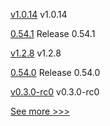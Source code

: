 
[v1.0.14](https://github.com/hyperledger/indy-shared-gha/releases/tag/v1.0.14) v1.0.14

[0.54.1](https://github.com/hyperledger/aries-vcx/releases/tag/0.54.1) Release 0.54.1

[v1.2.8](https://github.com/hyperledger/firefly-evmconnect/releases/tag/v1.2.8) v1.2.8

[0.54.0](https://github.com/hyperledger/aries-vcx/releases/tag/0.54.0) Release 0.54.0

[v0.3.0-rc0](https://github.com/hyperledger/aries-acapy-tools/releases/tag/v0.3.0-rc0) v0.3.0-rc0


[See more >>>](https://start-here.hyperledger.org/releases)
